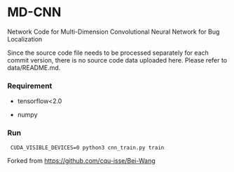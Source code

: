 # MD-CNN
Network Code for Multi-Dimension Convolutional Neural Network for Bug Localization

Since the source code file needs to be processed separately for each commit version, there is no source code data uploaded here. Please refer to data/README.md.

### Requirement

* tensorflow<2.0

* numpy



### Run

```
 CUDA_VISIBLE_DEVICES=0 python3 cnn_train.py train
```

Forked from https://github.com/cqu-isse/Bei-Wang
